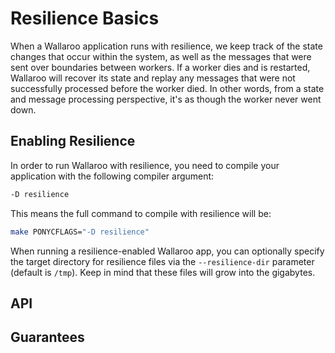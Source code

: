 # Resilience Basics 

When a Wallaroo application runs with resilience, we keep track of the state changes 
that occur within the system, as well as the messages that were sent over 
boundaries between workers. If a worker dies and is restarted, Wallaroo will 
recover its state and replay any messages that were not successfully processed 
before the worker died. In other words, from a state and message processing 
perspective, it's as though the worker never went down.

## Enabling Resilience

In order to run Wallaroo with resilience, you need to compile your application with the 
following compiler argument:

```bash
-D resilience
```

This means the full command to compile with resilience will be:

```bash
make PONYCFLAGS="-D resilience"
```

When running a resilience-enabled Wallaroo app, you can optionally specify the 
target directory for resilience files via the `--resilience-dir` parameter 
(default is `/tmp`). Keep in mind that these files will grow into the gigabytes.

## API

## Guarantees


